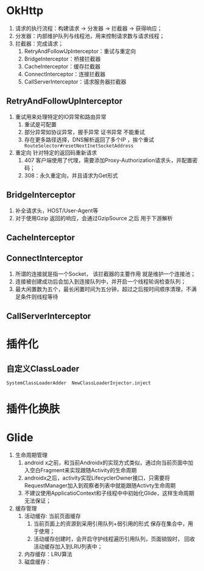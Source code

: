 # OkHttp
1. 请求的执行流程：构建请求 -> 分发器 -> 拦截器 -> 获得响应；
2. 分发器：内部维护队列与线程池，用来控制请求数与请求线程；
3. 拦截器：完成请求；
	1. RetryAndFollowUpInterceptor：重试与重定向
	2. BridgeInterceptor：桥接拦截器
	3. CacheInterceptor：缓存拦截器
	4. ConnectInterceptor：连接拦截器
	5. CallServerInterceptor：请求服务器拦截器
## RetryAndFollowUpInterceptor
1. 重试用来处理特定的IO异常和路由异常
	1. 重试是可配置
	2. 部分异常如协议异常，握手异常 证书异常 不能重试
	3. 存在更多路径选择，DNS解析返回了多个IP ，挨个重试` RouteSelector#resetNextInetSocketAddress`
2. 重定向 针对特定的返回码重新请求
	1. 407 客户端使用了代理，需要添加Proxy-Authorization请求头，并配置密码；
	2. 308：永久重定向，并且请求为Get形式
## BridgeInterceptor
1. 补全请求头，HOST/User-Agent等
2.  对于使用Gzip 返回的响应，会通过GzipSource 之后 用于下游解析
## CacheInterceptor
## ConnectInterceptor
1. 所谓的连接就是指一个Socket， 该拦截器的主要作用 就是维护一个连接池；
2. 连接被创建成功后会加入到连接队列中，并开启一个线程轮询检查队列；
3. 最大闲置数为五个，最长闲置时间为五分钟，超过之后按时间顺序清理，不满足条件则线程等待
## CallServerInterceptor

# 插件化
## 自定义ClassLoader
`SystemClassLoaderAdder  NewClassLoaderInjector.inject`
# 插件化换肤
# Glide
1. 生命周期管理
	1.  android x之前，和当前Androidx的实现方式类似，通过向当前页面中加入空白Fragment来实现跟随Activity的生命周期
	2. androidx之后，activity实现LifecyclerOwner接口，只需要将RequestManager加入到观察者列表中就能跟随Activty生命周期
	3.  不建议使用ApplicatioContext和子线程中中初始化Glide，这样生命周期无法保证；
2. 缓存管理
	1. 活动缓存: 当前页面缓存
		1. 当前页面上的资源到采用引用队列+弱引用的形式 保存在集合中，用于使用；
		2. 活动缓存创建时，会开启守护线程遍历引用队列，页面销毁时， 回收活动缓存加入到LRU列表中；
	3. 内存缓存：LRU算法
	4. 磁盘缓存：
